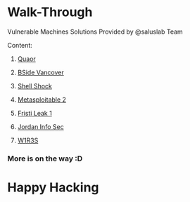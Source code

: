 # Walk-Through
Vulnerable Machines Solutions Provided by @saluslab Team

Content:
1) [Quaor](Quaor.md)

2) [BSide Vancover](BSidesVancouver.md)

3) [Shell Shock](ShellShock.md)

4) [Metasploitable 2](Metasploitable2.md)

5) [Fristi Leak 1](/FristiLeak1/FristiLeak1.md)

6) [Jordan Info Sec](/JordanInfoSec/JIS.md)

7) [W1R3S](/W1R3S/W1R3S.md)
### More is on the way :D 
# Happy Hacking
